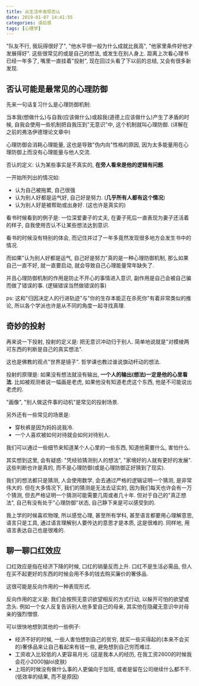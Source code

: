```yaml
---
title: 从生活中发现否认
date: 2019-01-07 14:41:55
categories: 读后感
tags: [心理学]
---
```

"队友不行, 我玩得很好了", "他水平很一般为什么成就比我高", "他家里条件好他才发展得好". 这些很常见的或是自己的想法, 或发生在别人身上. 距离上次看心理书已经一年多了, 嘴里一直挂着"投射", 现在回过头看了下以前的总结, 又会有很多新发现.

<!--more-->

## 否认可能是最常见的心理防御

先来一句话复习什么是心理防御机制:

当本我(想做什么)与自我(应该做什么)或超我(道德上应该做什么)产生了矛盾的时候, 自我会使用一些机制把自我压到"无意识"中, 这个机制就叫心理防御. (详解在之前的弗洛伊德理论文章中)

心理防御会消耗心理能量, 这也是导致"伪内向"性格的原因, 因为太多能量用在心理防御上而没有心理能量与他人交流. 

否认的定义: 认为某些事实是不真实的, **在旁人看来是他的逻辑有问题**.

一开始所列出的情况如:

+ 认为自己被拖累, 自己很强
+ 认为别人好都是运气好, 自己好是努力. (**几乎所有人都有这个情况**)
+ 认为别人好是被帮助或出身好. (这也许是真实的)

看书时候看到的例子是: 一位深爱妻子的丈夫, 在妻子死后一直表现为妻子还活着的样子, 自我使用否认不让某些想法达到意识.

看书的时候没有特别的体会, 而记住并过了一年多竟然发现很多地方会发生书中的情况.

而如果"认为别人好都是运气, 自己好是努力"真的是一种心理防御机制, 那么如果自己一直不好, 就一直要启动, 就会导致自己心理能量常年缺失了.

并且心理防御机制的作用是防止不开心的事情进入意识, 副作用是自己会被自己骗而做了错误的事. (逻辑错误当然做错误的事)

ps: 这和"归因决定人的行进轨迹"与"你的生存本能正在杀死你"有着非常类似的推论, 所以各个学派也许是从不同的角度一起寻找真理.

## 奇妙的投射

再来说一下投射, 投射的定义是: 把无意识冲动归于别人. 简单地说就是"对模棱两可东西的判断是自己的真实想法".

这也是佛教的观点"世界是镜子". 哲学课也教过谁说旗动杆动的想法.

投射的原理是: 如果没有想法就没有输出, **一个人的输出(想法)一定是他的心里看法**. 比如被观测者说一幅画是老虎, 如果他没有知道老虎这个东西, 他是不可能说出老虎的.

"画像", "别人做这件事的动机"是常见的投射场景.

另外还有一些常见的场景是:

+ 穿秋裤是因为妈妈说我冷.
+ 一个人喜欢被如何对待就会如何对待别人.

我们可以通过一些细节来知道某个人心里的一些东西, 知道他需要什么, 害怕什么.

其实想到这里, 会有疑惑: "凭经验猜测别人的想法", "家境好的人就有更好的发展". 这些判断也许是真的, 而不是心理防御(或是心理防御正好猜到了现实).

我们的想法都只是猜测, 人会使用数学, 会去通过严格的逻辑证明一个猜测, 是非常伟大的. 但在大多情况下, 我们的猜测是无法去证实的, 因为我们每天也许会有一万个猜测, 但去严格证明一个猜测可能需要几周或者几十年. 但对于自己的"真正想法", 自己有没有处于"心理防御"状态, 自己静下来是可以感受到的.

我上学的时候喜欢物理, 所以感觉心理, 甚至所有学科, 甚至语言都要用心理解意思, 语言只是工具, 通过语言理解别人要传达的意思才是本质, 这是很难的. 同样地, 用语言表达自己也是很难的.

## 聊一聊口红效应

口红效应是指在经济下降的时候, 口红的销量反而上升. 口红不是生活必需品, 但人在买不起更好的东西的时候会用不多的钱去购买廉价的奢侈品.

这很可能是反向作用的一种表现形式.

反向作用的定义是: 我们会按照无意识欲望相反的方式行动, 以躲开可怕的欲望或念头. 例如一个女人反复告诉别人他多爱自己的母亲, 其实他在隐藏无意识中对母亲的强烈憎恨.

可以很快地想到其他的一些例子: 

+ 经济不好的时候, 一些人害怕想到自己的贫穷, 就买一些买得起的(本来不会买的)奢侈品来让自己看起来有钱一些, 避免想到自己穷而难过.
+ 工资收入比较低的人更容易月光. (这是我本人的经历, 在我工资2600的时候我会花小2000抽lol皮肤)
+ 上班的时候没有做什么事的人更偏向于加班, 或者是留在公司继续什么都不干. (低效率的结果, 而不是原因)
